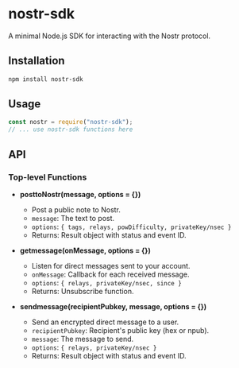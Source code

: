# nostr-sdk

A minimal Node.js SDK for interacting with the Nostr protocol.

## Installation

```bash
npm install nostr-sdk
```

## Usage

```js
const nostr = require("nostr-sdk");
// ... use nostr-sdk functions here
```

## API

### Top-level Functions

- **posttoNostr(message, options = {})**

  - Post a public note to Nostr.
  - `message`: The text to post.
  - `options`: `{ tags, relays, powDifficulty, privateKey/nsec }`
  - Returns: Result object with status and event ID.

- **getmessage(onMessage, options = {})**

  - Listen for direct messages sent to your account.
  - `onMessage`: Callback for each received message.
  - `options`: `{ relays, privateKey/nsec, since }`
  - Returns: Unsubscribe function.

- **sendmessage(recipientPubkey, message, options = {})**
  - Send an encrypted direct message to a user.
  - `recipientPubkey`: Recipient's public key (hex or npub).
  - `message`: The message to send.
  - `options`: `{ relays, privateKey/nsec }`
  - Returns: Result object with status and event ID.
